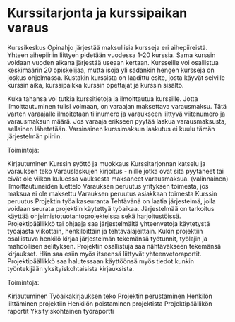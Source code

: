 # Kurssitarjonta ja kurssipaikan varaus
Kurssikeskus Opinahjo järjestää maksullisia kursseja eri aihepiireistä. Yhteen aihepiiriin liittyen pidetään vuodessa 1-20 kurssia. Sama kurssin voidaan vuoden aikana järjestää useaan kertaan. Kursseille voi osallistua keskimäärin 20 opiskelijaa, mutta isoja yli sadankin hengen kursseja on joskus ohjelmassa. Kustakin kurssista on laadittu esite, josta käyvät selville kurssin aika, kurssipaikka kurssin opettajat ja kurssin sisältö.

Kuka tahansa voi tutkia kurssitietoja ja ilmoittautua kurssille. Jotta ilmoittautuminen tulisi voimaan, on varaajan maksettava varausmaksu. Tätä varten varaajalle ilmoitetaan tilinumero ja varaukseen liittyvä viitenumero ja varausmaksun määrä. Jos varaaja erikseen pyytää laskua varausmaksusta, sellainen lähetetään. Varsinainen kurssimaksun laskutus ei kuulu tämän järjestelmän piiriin.

Toimintoja:

Kirjautuminen
Kurssin syöttö ja muokkaus
Kurssitarjonnan katselu ja varauksen teko
Varauslaskujen kirjoitus - niille jotka ovat sitä pyytäneet tai eivät ole viikon kuluessa vauksesta maksaneet varausmaksua. (valinnainen)
Ilmoittautuneiden luettelo
Varauksen peruutus yrityksen toimesta, jos maksua ei ole maksettu
Varauksen peruutus asiakkaan toimesta
Kurssin peruutus
Projektin työaikaseuranta
Tehtävänä on laatia järjestelmä, jolla voidaan seurata projektiin käytettyä työaikaa. Järjestelmää on tarkoitus käyttää ohjelmistotuotantoprojekteissa sekä harjoitustöissä. Projektipäällikkö tai ohjaaja saa järjestelmältä yhteenvetoja käytetystä työajasta viikottain, henkilöittäin ja tehtävälajeittain. Kukin projektiin osallistuva henkilö kirjaa järjestelmän tekemänsä työtunnit, työlajin ja mahdollisen selityksen. Projektin osallistuja saa nähtäväkseen tekemänsä kirjaukset. Hän saa esiin myös itseensä liittyvät yhteenvetoraportit. Projektipäällikkö saa halutessaan käyttöönsä myös tiedot kunkin työntekijään yksityiskohtaisista kirjauksista.

Toimintoja:

Kirjautuminen
Työaikakirjauksen teko
Projektin perustaminen
Henkilön liittäminen projektiin
Henkilön poistaminen projektista
Projektipäällikön raportit
Yksityiskohtainen työraportti
